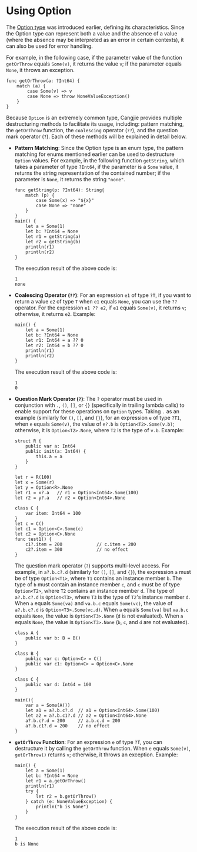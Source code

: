 # Using Option

The [Option type](../enum_and_pattern_match/option_type.md) was introduced earlier, defining its characteristics. Since the Option type can represent both a value and the absence of a value (where the absence may be interpreted as an error in certain contexts), it can also be used for error handling.

For example, in the following case, if the parameter value of the function `getOrThrow` equals `Some(v)`, it returns the value `v`; if the parameter equals `None`, it throws an exception.

<!-- compile -->

```cangjie
func getOrThrow(a: ?Int64) {
    match (a) {
        case Some(v) => v
        case None => throw NoneValueException()
    }
}
```

Because `Option` is an extremely common type, Cangjie provides multiple destructuring methods to facilitate its usage, including: pattern matching, the `getOrThrow` function, the `coalescing` operator (`??`), and the question mark operator (`?`). Each of these methods will be explained in detail below.

- **Pattern Matching**: Since the Option type is an enum type, the pattern matching for enums mentioned earlier can be used to destructure `Option` values. For example, in the following function `getString`, which takes a parameter of type `?Int64`, if the parameter is a `Some` value, it returns the string representation of the contained number; if the parameter is `None`, it returns the string `"none"`.

    <!-- verify -->

    ```cangjie
    func getString(p: ?Int64): String{
        match (p) {
            case Some(x) => "${x}"
            case None => "none"
        }
    }
    main() {
        let a = Some(1)
        let b: ?Int64 = None
        let r1 = getString(a)
        let r2 = getString(b)
        println(r1)
        println(r2)
    }
    ```

   The execution result of the above code is:

    ```text
    1
    none
    ```

- **Coalescing Operator (`??`)**: For an expression `e1` of type `?T`, if you want to return a value `e2` of type `T` when `e1` equals `None`, you can use the `??` operator. For the expression `e1 ?? e2`, if `e1` equals `Some(v)`, it returns `v`; otherwise, it returns `e2`. Example:

    <!-- verify -->

    ```cangjie
    main() {
        let a = Some(1)
        let b: ?Int64 = None
        let r1: Int64 = a ?? 0
        let r2: Int64 = b ?? 0
        println(r1)
        println(r2)
    }
    ```

   The execution result of the above code is:

    ```text
    1
    0
    ```

- **Question Mark Operator (`?`)**: The `?` operator must be used in conjunction with `.`, `()`, `[]`, or `{}` (specifically in trailing lambda calls) to enable support for these operations on `Option` types. Taking `.` as an example (similarly for `()`, `[]`, and `{}`), for an expression `e` of type `?T1`, when `e` equals `Some(v)`, the value of `e?.b` is `Option<T2>.Some(v.b)`; otherwise, it is `Option<T2>.None`, where `T2` is the type of `v.b`. Example:

    <!-- compile -->

    ```cangjie
    struct R {
        public var a: Int64
        public init(a: Int64) {
            this.a = a
        }
    }

    let r = R(100)
    let x = Some(r)
    let y = Option<R>.None
    let r1 = x?.a   // r1 = Option<Int64>.Some(100)
    let r2 = y?.a   // r2 = Option<Int64>.None

    class C {
        var item: Int64 = 100
    }
    let c = C()
    let c1 = Option<C>.Some(c)
    let c2 = Option<C>.None
    func test1() {
        c1?.item = 200             // c.item = 200
        c2?.item = 300             // no effect
    }
    ```

   The question mark operator (`?`) supports multi-level access. For example, in `a?.b.c?.d` (similarly for `()`, `[]`, and `{}`), the expression `a` must be of type `Option<T1>`, where `T1` contains an instance member `b`. The type of `b` must contain an instance member `c`, and `c` must be of type `Option<T2>`, where `T2` contains an instance member `d`. The type of `a?.b.c?.d` is `Option<T3>`, where `T3` is the type of `T2`'s instance member `d`. When `a` equals `Some(va)` and `va.b.c` equals `Some(vc)`, the value of `a?.b.c?.d` is `Option<T3>.Some(vc.d)`. When `a` equals `Some(va)` but `va.b.c` equals `None`, the value is `Option<T3>.None` (`d` is not evaluated). When `a` equals `None`, the value is `Option<T3>.None` (`b`, `c`, and `d` are not evaluated).

    <!-- compile -->

    ```cangjie
    class A {
        public var b: B = B()
    }

    class B {
        public var c: Option<C> = C()
        public var c1: Option<C> = Option<C>.None
    }

    class C {
        public var d: Int64 = 100
    }

    main(){
        var a = Some(A())
        let a1 = a?.b.c?.d  // a1 = Option<Int64>.Some(100)
        let a2 = a?.b.c1?.d // a2 = Option<Int64>.None
        a?.b.c?.d = 200     // a.b.c.d = 200
        a?.b.c1?.d = 200    // no effect
    }
    ```

- **`getOrThrow` Function**: For an expression `e` of type `?T`, you can destructure it by calling the `getOrThrow` function. When `e` equals `Some(v)`, `getOrThrow()` returns `v`; otherwise, it throws an exception. Example:

    <!-- verify -->

    ```cangjie
    main() {
        let a = Some(1)
        let b: ?Int64 = None
        let r1 = a.getOrThrow()
        println(r1)
        try {
            let r2 = b.getOrThrow()
        } catch (e: NoneValueException) {
            println("b is None")
        }
    }
    ```

   The execution result of the above code is:

    ```text
    1
    b is None
    ```
